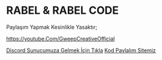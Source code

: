 # RABEL & RABEL CODE
Paylaşım Yapmak Kesinlikle Yasaktır;

<https://youtube.Com/GweepCreativeOfficial>

[Discord Sunucumuza Gelmek İçin Tıkla](https://discord.gg/wdC62b5)
[Kod Paylalım Sitemiz](https://rabelcode.glitch.me)